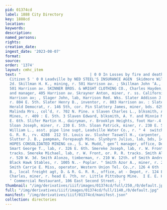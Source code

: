 ```yaml
---
pid: 01374cd
label: 1888 City Directory
key: 1888cd
location: 
keywords: 
description: 
named_persons: 
rights: 
creation_date: 
ingest_date: '2023-08-07'
format: 
source: 
order: '1374'
layout: cmhc_item
text: "                               | 0 0 In Losses by fire and death, paid to the
  Citizen 5 ' 0 0 Leadville by NED STEEL'S INSURANCE AGEN  Skidmore William T., W.
  2d. Skillman H. K., mining, r. 501 Harrison av. ; Skillman John ‘A., clothing agt,
  501 Harrison av. SKINNER BROS. & WRIGHT CLOTHING CO., Charles Hayden,4 Jr., vice-pres’t
  and manager, 405 Harrison av. Skrayner Anton, miner, r. ss. California Gulch, foot
  Harrison av; , Slager John, lab, Harrison Red. Wks. Slater Addison J., engineer,
  r. 804 E. 5th. Slater Henry B., inventor, r. 803 Harrison av. : Slater Milo » editor,
  Herald Democrat, r. 146 5th, cor. Pin Slattery James, miner, bds. 629 E. 5th. Slaughter
  Malinda Mrs., col’d, r. 702 N. Pine. x Slaven Charles L., blksmith, A. Y. and Minnie
  Mines, r. 409 : E. 5th. 3 Slaven Edward, blksmith, A. Y. and Minnie Mines, r. 614
  E. 6th. Slifer Martin H., dairyman, r. Brooklyn Heights, foot Har-.4 Tison av. a
  Sloan Joseph, miner, r. 230 E. 5th. Sloan Patrick, miner, r. 230 E. 5th. ne Sloan
  William L., asst. pipe line supt, Leadville Water Co., r. ° 4  switchman, D. & R.
  G. R. R., rv. 4288  212 St. Louis av. Slusher Taswell H., carpenter, r. 801 W. Elm.
  Slutter J. B., pampman, Forepaugh Mine. Slynbyrn Julius, lab, bds, 141 E. 3d. SMALL
  HOPES CONSOLIDATED MINING co., S. W. Mudd,’ gen’l manager, office, Delaware Blk.
  Smart George T., lab, r. 326 E. 6th. Smereke Joseph, lab, r. W. Front or. R. R.
  tracks. Smereke Michael, lab, r. W. Front, or. R. R. tracks. Smith Albert P., lab,
  r. 520 W. 3d. Smith Alonzo, timberman, r. 210 W. 12th. of Smith Andrew V., driver,
  Black Hawk Stables, r. 1005 N..- Poplar. ° Smith Azor A., miner, r. 216 W. 2d. ;
  Smith Carrie E. Miss, operator, Western Union Tel. Co.,r. 126 4 6th : Smith Carroll
  B., local freight agt, D. & R. G. R. R., office, at - Depot, r. 124 E. 14th. ; Smith
  Charles, miner, r. head E. 7th, nr. Little Pittsburg Mine.  I E. E. HAYHURST, Proprietor,
  ‘ Commercial Restaurant, 106 East Second Street. ; "
thumbnail: "/img/derivatives/iiif/images/01374cd/full/250,/0/default.jpg"
full: "/img/derivatives/iiif/images/01374cd/full/1140,/0/default.jpg"
manifest: "/img/derivatives/iiif/01374cd/manifest.json"
collection: directories
---
```

